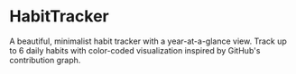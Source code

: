 # HabitTracker
A beautiful, minimalist habit tracker with a year-at-a-glance view. Track up to 6 daily habits with color-coded visualization inspired by GitHub's contribution graph.
